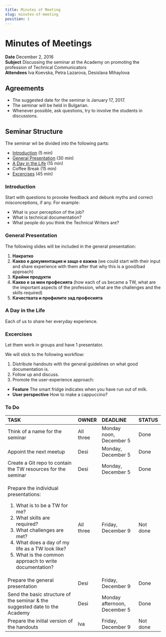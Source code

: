 ```yaml
---
title: Minutes of Meeting
slug: minutes-of-meeting
position: 1
---
```


# Minutes of Meetings

**Date** December 2, 2016  
**Subject** Discussing the seminar at the Academy on promoting the profession of Technical Communicators    
**Attendees** Iva Koevska, Petra Lazarova, Desislava Mihaylova

## Agreements 

* The suggested date for the seminar is January 17, 2017.
* The seminar will be held in Bulgarian.
* Whenever possible, ask questions, try to involve the students in discussions.

## Seminar Structure 

The seminar wil be divided into the following parts:    
* [Introduction](#introduction) (5 min)   
* [General Presentation](#general-presentation) (30 min)   
* [A Day in the Life](#a-day-in-the-life) (15 min)   
* Coffee Break (15 min)   
* [Excercises](#excercises) (45 min)

### Introduction

Start with questions to provoke feedback and debunk myths and correct misconceptions, if any. For example:    
* What is your perception of the job?
* What is technical documentation?
* What people do you think the Technical Writers are?

### General Presentation

The following slides will be included in the general presentation:     
1.	**Накратко**   
2.	**Какво е документация и защо е важна** (we could start with their input and share experience with them after that why this is a good/bad approach)   
3.	**Крайни продукти**   
4.	**Какво е за мен професията** (how each of us became a TW, what are the important aspects of the profession, what are the challenges and the skills required)    
5.	**Качествата и профилите зад професията**    

### A Day in the Life 

Each of us to share her everyday experience.   

### Excercises 

Let them work in groups and have 1 presentator. 

We will stick to the following workflow:     
1.	Distribute handouts with the general guidelines on what good documentation is.   
2.	Follow up and discuss.     
3.	Promote the user-experience approach:      
   * **Feature** The smart fridge indicates when you have run out of milk.     
   * **User perspective** How to make a cappuccino?     

### To Do 

|TASK                               |OWNER      |DEADLINE |STATUS    |
|:---                               |:---       |:---     |:---      |
|Think of a name for the seminar    |All three  |Monday noon, December 5       |Done  |
|Appoint the next meetup            |Desi       |Monday, December 5            |Done      |
|Create a Git repo to contain the TW resources for the seminar       |Desi     |Monday, December 5  |Done  |
|<p>Prepare the individual presentations:</p> <ol><li>What is to be a TW for me?</li> <li>What skills are required?</li> <li>What challenges are met?</li> <li>What does a day of my life as a TW look like?</li> <li>What is the common approach to write documentation?</li></ol> |All three  |Friday, December 9      |Not done | 
|Prepare the general presentation   |Desi       |Friday, December 9  |Done |
|Send the basic structure of the seminar & the suggested date to the Academy   |Desi      |Monday afternoon, December 5  |Done  |
|Prepare the initial version of the handouts    |Iva       |Friday, December 9 |Not done  |
